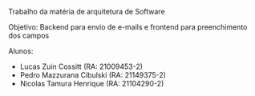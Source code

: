 Trabalho da matéria de arquitetura de Software

Objetivo: Backend para envio de e-mails e frontend para preenchimento dos campos

Alunos:
- Lucas Zuin Cossitt (RA: 21009453-2)
- Pedro Mazzurana Cibulski (RA: 21149375-2)
- Nicolas Tamura Henrique (RA: 21104290-2)
